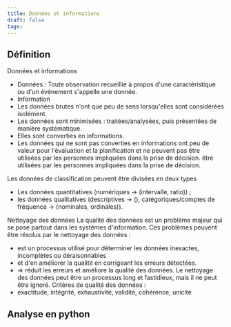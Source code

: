 ```yaml
---
title: Données et informations
draft: false
tags:
---
```

## Définition

Données et informations
- Données : Toute observation recueillie à propos d'une caractéristique ou d'un événement s'appelle une donnée.
- Information
- Les données brutes n'ont que peu de sens lorsqu'elles sont considérées isolément.
- Les données sont minimisées : traitées/analysées, puis présentées de manière systématique.
- Elles sont converties en informations.
- Les données qui ne sont pas converties en informations ont peu de valeur pour l'évaluation et la planification et ne peuvent pas être utilisées par les personnes impliquées dans la prise de décision.
être utilisées par les personnes impliquées dans la prise de décision.

Les données de classification peuvent être divisées en deux types
- Les données quantitatives (numériques -> (intervalle, ratio)) ;
- les données qualitatives (descriptives -> (), catégoriques/comptes de fréquence -> (nominales, ordinales)).

Nettoyage des données
La qualité des données est un problème majeur qui se pose partout dans les systèmes d'information.
Ces problèmes peuvent être résolus par le nettoyage des données :
- est un processus utilisé pour déterminer les données inexactes, incomplètes ou déraisonnables
- et d'en améliorer la qualité en corrigeant les erreurs détectées.
- => réduit les erreurs et améliore la qualité des données.
Le nettoyage des données peut être un processus long et fastidieux, mais il ne peut être ignoré.
Critères de qualité des données :
- exactitude, intégrité, exhaustivité, validité, cohérence, unicité

## Analyse en python

